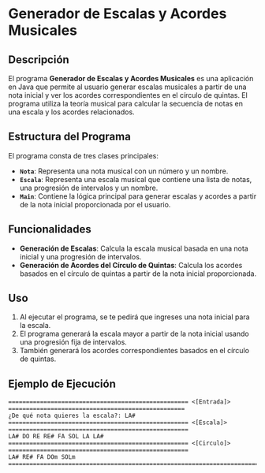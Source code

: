 # Generador de Escalas y Acordes Musicales

## Descripción

El programa **Generador de Escalas y Acordes Musicales** es una aplicación en Java que permite al usuario generar escalas musicales a partir de una nota inicial y ver los acordes correspondientes en el círculo de quintas. El programa utiliza la teoría musical para calcular la secuencia de notas en una escala y los acordes relacionados.

## Estructura del Programa

El programa consta de tres clases principales:

- **`Nota`**: Representa una nota musical con un número y un nombre.
- **`Escala`**: Representa una escala musical que contiene una lista de notas, una progresión de intervalos y un nombre.
- **`Main`**: Contiene la lógica principal para generar escalas y acordes a partir de la nota inicial proporcionada por el usuario.

## Funcionalidades

- **Generación de Escalas**: Calcula la escala musical basada en una nota inicial y una progresión de intervalos.
- **Generación de Acordes del Círculo de Quintas**: Calcula los acordes basados en el círculo de quintas a partir de la nota inicial proporcionada.

## Uso

1. Al ejecutar el programa, se te pedirá que ingreses una nota inicial para la escala.
2. El programa generará la escala mayor a partir de la nota inicial usando una progresión fija de intervalos.
3. También generará los acordes correspondientes basados en el círculo de quintas.

## Ejemplo de Ejecución

```plaintext
=================================================== <[Entrada]> ==================================================
¿De qué nota quieres la escala?: LA#
=================================================== <[Escala]> ===================================================
LA# DO RE RE# FA SOL LA LA# 
=================================================== <[Circulo]> ===================================================
LA# RE# FA DOm SOLm 
==================================================================================================================